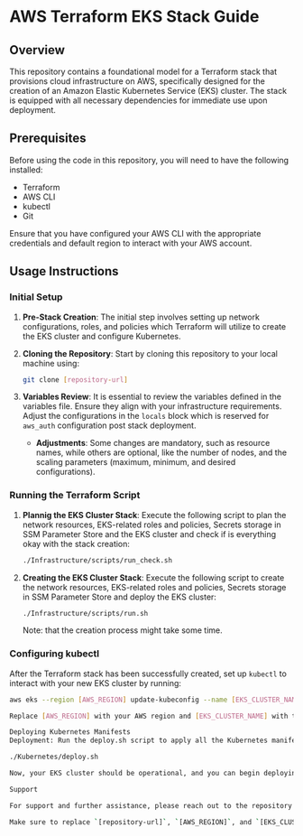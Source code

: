 # AWS Terraform EKS Stack Guide

## Overview

This repository contains a foundational model for a Terraform stack that provisions cloud infrastructure on AWS, specifically designed for the creation of an Amazon Elastic Kubernetes Service (EKS) cluster. The stack is equipped with all necessary dependencies for immediate use upon deployment.

## Prerequisites

Before using the code in this repository, you will need to have the following installed:

- Terraform
- AWS CLI
- kubectl
- Git

Ensure that you have configured your AWS CLI with the appropriate credentials and default region to interact with your AWS account.

## Usage Instructions

### Initial Setup

1. **Pre-Stack Creation**: The initial step involves setting up network configurations, roles, and policies which Terraform will utilize to create the EKS cluster and configure Kubernetes.

2. **Cloning the Repository**: Start by cloning this repository to your local machine using:

    ```sh
    git clone [repository-url]
    ```

3. **Variables Review**: It is essential to review the variables defined in the variables file. Ensure they align with your infrastructure requirements. Adjust the configurations in the `locals` block which is reserved for `aws_auth` configuration post stack deployment.

   - **Adjustments**: Some changes are mandatory, such as resource names, while others are optional, like the number of nodes, and the scaling parameters (maximum, minimum, and desired configurations).

### Running the Terraform Script

1. **Plannig the EKS Cluster Stack**: Execute the following script to plan the network resources, EKS-related roles and policies, Secrets storage in SSM Parameter Store and the EKS cluster and check if is everything okay with the stack creation:

    ```sh
    ./Infrastructure/scripts/run_check.sh
    ```

2. **Creating the EKS Cluster Stack**: Execute the following script to create the network resources, EKS-related roles and policies, Secrets storage in SSM Parameter Store and deploy the EKS cluster:

    ```sh
    ./Infrastructure/scripts/run.sh
    ```

   Note: that the creation process might take some time.

### Configuring kubectl

After the Terraform stack has been successfully created, set up `kubectl` to interact with your new EKS cluster by running:

```sh
aws eks --region [AWS_REGION] update-kubeconfig --name [EKS_CLUSTER_NAME]

Replace [AWS_REGION] with your AWS region and [EKS_CLUSTER_NAME] with the name of your EKS cluster.

Deploying Kubernetes Manifests
Deployment: Run the deploy.sh script to apply all the Kubernetes manifests:

./Kubernetes/deploy.sh

Now, your EKS cluster should be operational, and you can begin deploying applications to it.

Support

For support and further assistance, please reach out to the repository maintainers or consult the AWS and Terraform documentation.

Make sure to replace `[repository-url]`, `[AWS_REGION]`, and `[EKS_CLUSTER_NAME]` with the actual values that correspond to your setup.



